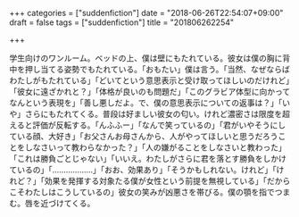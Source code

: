 +++
categories = ["suddenfiction"]
date = "2018-06-26T22:54:07+09:00"
draft = false
tags = ["suddenfiction"]
title = "201806262254"

+++

学生向けのワンルーム。ベッドの上、僕は壁にもたれている。彼女は僕の胸に背中を押し当てる姿勢でもたれている。「おもたい」僕は言う。「当然、なぜならばわたしがもたれている」「どいてという意思表示と受け取ってほしいのだけれど」「彼女に遠ざかれと？」「体格が良いのも問題だ」「このグラビア体型に向かってなんという表現を」「善し悪しだよ。で、僕の意思表示についての返事は？」「いや」さらにもたれてくる。普段は好ましい彼女の匂い。けれど濃密さは限度を超えると評価が反転する。「んふふー」「なんで笑っているの」「君がいやそうにしている顔、大好き」「お父さんお母さんから、人がやってほしいと思うだろうことをしなさいって教わらなかった？」「人の嫌がることをしなさいと教わった」「これは勝負ごとじゃない」「いいえ。わたしがさらに君を落とす勝負をしかけているの」「………………」「おお、効果あり」「そうかもしれない。けれど」「けれど？」「効果を発揮する対象たる僕が女性という前提を無視している」「だからこそわたしはこうしているの」彼女の笑みが凶悪さを帯びる。僕の顎を指でつまむ。唇を近づけてくる。

